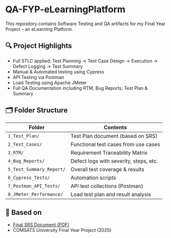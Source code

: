 # QA-FYP-eLearningPlatform

This repository contains Software Testing and QA artifacts for my Final Year Project – an eLearning Platform.

## 🔍 Project Highlights

- Full STLC applied: Test Planning → Test Case Design → Execution → Defect Logging → Test Summary
- Manual & Automated testing using Cypress
- API Testing via Postman
- Load Testing using Apache JMeter
- Full QA Documentation including RTM, Bug Reports, Test Plan & Summary

## 🗂️ Folder Structure

| Folder                 | Contents                                  |
|------------------------|--------------------------------------------|
| `1_Test_Plan/`         | Test Plan document (based on SRS)          |
| `2_Test_Cases/`        | Functional test cases from use cases       |
| `3_RTM/`               | Requirement Traceability Matrix             |
| `4_Bug_Reports/`       | Defect logs with severity, steps, etc.      |
| `5_Test_Summary_Report/` | Overall test coverage & results         |
| `6_Cypress_Tests/`     | Automation scripts                         |
| `7_Postman_API_Tests/` | API test collections (Postman)             |
| `8_JMeter_Performance/`| Load test plan and result analysis         |

## 📎 Based on

- [Final SRS Document (PDF)](./final_srs.pdf)
- COMSATS University Final Year Project (2025)
